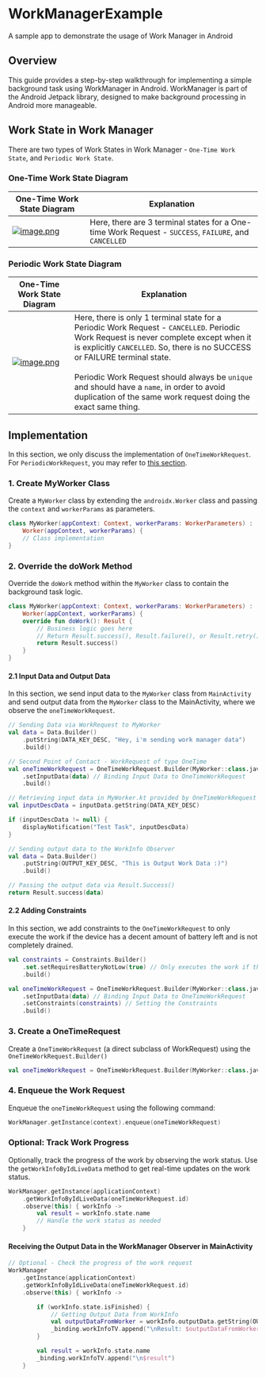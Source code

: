 # WorkManagerExample

A sample app to demonstrate the usage of Work Manager in Android

## Overview

This guide provides a step-by-step walkthrough for implementing a simple background task using
WorkManager in Android. WorkManager is part of the Android Jetpack library, designed to make
background processing in Android more manageable.

## Work State in Work Manager

There are two types of Work States in Work Manager - `One-Time Work State`,
and `Periodic Work State`.

### One-Time Work State Diagram

| One-Time Work State Diagram                                                          | Explanation                                                                                           |
|--------------------------------------------------------------------------------------|-------------------------------------------------------------------------------------------------------|
| [![image.png](https://i.postimg.cc/m2nNKPPd/image.png)](https://postimg.cc/1fpqq5c6) | Here, there are 3 terminal states for a One-time Work Request - `SUCCESS`, `FAILURE`, and `CANCELLED` |

### Periodic Work State Diagram

| One-Time Work State Diagram                                                          | Explanation                                                                                                                                                                                                                                                                                                                                                                              |
|--------------------------------------------------------------------------------------|------------------------------------------------------------------------------------------------------------------------------------------------------------------------------------------------------------------------------------------------------------------------------------------------------------------------------------------------------------------------------------------|
| [![image.png](https://i.postimg.cc/g2TRBj0Y/image.png)](https://postimg.cc/87Lj71W3) | Here, there is only 1 terminal state for a Periodic Work Request - `CANCELLED`. Periodic Work Request is never complete except when it is explicitly `CANCELLED`. So, there is no SUCCESS or FAILURE terminal state.<br><br>Periodic Work Request should always be `unique` and should have a `name`, in order to avoid duplication of the same work request doing the exact same thing. |

## Implementation

In this section, we only discuss the implementation of `OneTimeWorkRequest`.
For `PeriodicWorkRequest`, you may refer to <a href="./PERIODIC_WORK_REQUEST.md">this section</a>.

### 1. Create MyWorker Class

Create a `MyWorker` class by extending the `androidx.Worker` class and passing the `context`
and `workerParams` as parameters.

```kotlin
class MyWorker(appContext: Context, workerParams: WorkerParameters) :
    Worker(appContext, workerParams) {
    // Class implementation
}
```

### 2. Override the doWork Method

Override the `doWork` method within the `MyWorker` class to contain the background task logic.

```kotlin
class MyWorker(appContext: Context, workerParams: WorkerParameters) :
    Worker(appContext, workerParams) {
    override fun doWork(): Result {
        // Business logic goes here
        // Return Result.success(), Result.failure(), or Result.retry() based on the business logic
        return Result.success()
    }
}
```

#### 2.1 Input Data and Output Data

In this section, we send input data to the `MyWorker` class from `MainActivity` and send output data
from the `MyWorker` class to the MainActivity, where we observe the `oneTimeWorkRequest`.

```kotlin
// Sending Data via WorkRequest to MyWorker
val data = Data.Builder()
    .putString(DATA_KEY_DESC, "Hey, i'm sending work manager data")
    .build()

// Second Point of Contact - WorkRequest of type OneTime
val oneTimeWorkRequest = OneTimeWorkRequest.Builder(MyWorker::class.java)
    .setInputData(data) // Binding Input Data to OneTimeWorkRequest
    .build()
```

```kotlin
// Retrieving input data in MyWorker.kt provided by OneTimeWorkRequest from MainActivity
val inputDescData = inputData.getString(DATA_KEY_DESC)

if (inputDescData != null) {
    displayNotification("Test Task", inputDescData)
}

// Sending output data to the WorkInfo Observer
val data = Data.Builder()
    .putString(OUTPUT_KEY_DESC, "This is Output Work Data :)")
    .build()

// Passing the output data via Result.Success()
return Result.success(data)

```

#### 2.2 Adding Constraints

In this section, we add constraints to the `OneTimeWorkRequest` to only execute the work if the
device has a decent amount of battery left and is not completely drained.

```kotlin
val constraints = Constraints.Builder()
    .set.setRequiresBatteryNotLow(true) // Only executes the work if the device's battery isn't low
    .build()

val oneTimeWorkRequest = OneTimeWorkRequest.Builder(MyWorker::class.java)
    .setInputData(data) // Binding Input Data to OneTimeWorkRequest
    .setConstraints(constraints) // Setting the Constraints
    .build()
```

### 3. Create a OneTimeRequest

Create a `OneTimeWorkRequest` (a direct subclass of WorkRequest) using
the `OneTimeWorkRequest.Builder()`

```kotlin
val oneTimeWorkRequest = OneTimeWorkRequest.Builder(MyWorker::class.java).build()
```

### 4. Enqueue the Work Request

Enqueue the `oneTimeWorkRequest` using the following command:

```kotlin
WorkManager.getInstance(context).enqueue(oneTimeWorkRequest)
```

### Optional: Track Work Progress

Optionally, track the progress of the work by observing the work status. Use
the `getWorkInfoByIdLiveData` method to get real-time updates on the work status.

```kotlin
WorkManager.getInstance(applicationContext)
    .getWorkInfoByIdLiveData(oneTimeWorkRequest.id)
    .observe(this) { workInfo ->
        val result = workInfo.state.name
        // Handle the work status as needed
    }
```

#### Receiving the Output Data in the WorkManager Observer in MainActivity

```kotlin
// Optional - Check the progress of the work request
WorkManager
    .getInstance(applicationContext)
    .getWorkInfoByIdLiveData(oneTimeWorkRequest.id)
    .observe(this) { workInfo ->

        if (workInfo.state.isFinished) {
            // Getting Output Data from WorkInfo
            val outputDataFromWorker = workInfo.outputData.getString(OUTPUT_KEY_DESC)
            _binding.workInfoTV.append("\nResult: $outputDataFromWorker")
        }

        val result = workInfo.state.name
        _binding.workInfoTV.append("\n$result")
    }
```

